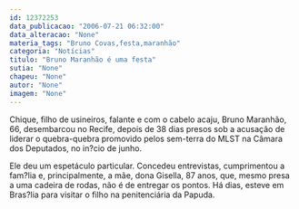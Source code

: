 ```yaml
---
id: 12372253
data_publicacao: "2006-07-21 06:32:00"
data_alteracao: "None"
materia_tags: "Bruno Covas,festa,maranhão"
categoria: "Notícias"
titulo: "Bruno Maranhão é uma festa"
sutia: "None"
chapeu: "None"
autor: "None"
imagem: "None"
---
```

<p><P>Chique, filho de usineiros, falante e com o cabelo acaju, Bruno Maranhão, 66,&nbsp;desembarcou no Recife, depois de 38 dias presos sob a acusação de liderar o quebra-quebra promovido pelos sem-terra do MLST na Câmara dos Deputados, no in?cio de junho.</P></p>
<p><P>Ele deu um espetáculo particular. Concedeu entrevistas, cumprimentou a fam?lia e, principalmente, a mãe, dona Gisella, 87 anos, que, mesmo presa a uma cadeira de rodas, não é de entregar os pontos. Há dias, esteve em Bras?lia para visitar o filho na penitenciária da Papuda.</P> </p>
